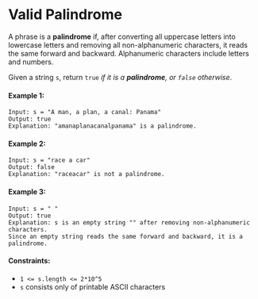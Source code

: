 # Valid Palindrome
A phrase is a **palindrome** if, after converting all uppercase letters into lowercase letters and removing all non-alphanumeric characters, it reads the same forward and backward. Alphanumeric characters include letters and numbers.

Given a string `s`, return `true` *if it is a **palindrome**, or `false` otherwise*.

#### Example 1:
```
Input: s = "A man, a plan, a canal: Panama"
Output: true
Explanation: "amanaplanacanalpanama" is a palindrome.
```

#### Example 2:
```
Input: s = "race a car"
Output: false
Explanation: "raceacar" is not a palindrome.
```

#### Example 3:
```
Input: s = " "
Output: true
Explanation: s is an empty string "" after removing non-alphanumeric characters.
Since an empty string reads the same forward and backward, it is a palindrome.
```

#### Constraints:
- `1 <= s.length <= 2*10^5`
- `s` consists only of printable ASCII characters
